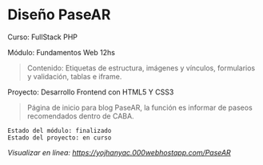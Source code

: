 # Diseño PaseAR
Curso: FullStack PHP

Módulo: Fundamentos Web 12hs
>Contenido: Etiquetas de estructura, imágenes y vínculos, formularios y validación, tablas e iframe.

Proyecto: Desarrollo Frontend con HTML5 Y CSS3
>Página de inicio para blog PaseAR, la función es informar de paseos recomendados dentro de CABA.

```
Estado del módulo: finalizado
Estado del proyecto: en curso
```

*Visualizar en línea: https://yojhanyac.000webhostapp.com/PaseAR*
